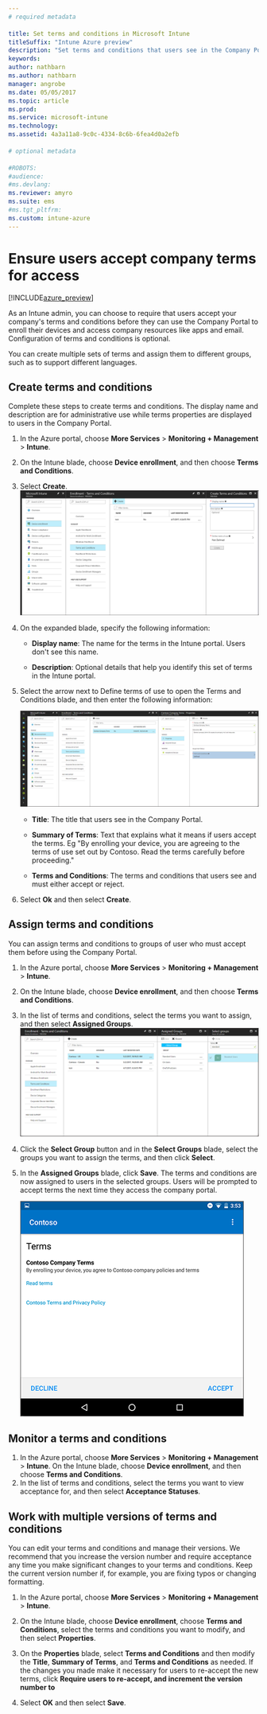 ```yaml
---
# required metadata

title: Set terms and conditions in Microsoft Intune
titleSuffix: "Intune Azure preview"
description: "Set terms and conditions that users see in the Company Portal for Intune. "
keywords:
author: nathbarn
ms.author: nathbarn
manager: angrobe
ms.date: 05/05/2017
ms.topic: article
ms.prod:
ms.service: microsoft-intune
ms.technology:
ms.assetid: 4a3a11a8-9c0c-4334-8c6b-6fea4d0a2efb

# optional metadata

#ROBOTS:
#audience:
#ms.devlang:
ms.reviewer: amyro
ms.suite: ems
#ms.tgt_pltfrm:
ms.custom: intune-azure
---
```


# Ensure users accept company terms for access

[!INCLUDE[azure_preview](../includes/azure_preview.md)]

As an Intune admin, you can choose to require that users accept your company's terms and conditions before they can use the Company Portal to enroll their devices and access company resources like apps and email. Configuration of terms and conditions is optional.

You can create multiple sets of terms and assign them to different groups, such as to support different languages.

## Create terms and conditions
Complete these steps to create terms and conditions. The display name and description are for administrative use while terms properties are displayed to users in the Company Portal.

1. In the Azure portal, choose **More Services** > **Monitoring + Management** > **Intune**.

2. On the Intune blade, choose **Device enrollment**, and then choose **Terms and Conditions**.

3. Select **Create**.
![Screenshot of the Intune portal showing Create button for terms and conditions](media/terms-create-terms.png)

4. On the expanded blade, specify the following information:

   - **Display name**: The name for the terms in the Intune portal. Users don't see this name.

   - **Description**: Optional details that help you identify this set of terms in the Intune portal.

5. Select the arrow next to Define terms of use to open the Terms and Conditions blade, and then enter the following information:

   ![Screenshot of end user terms and conditions acceptance screen with summary of terms](../media/terms-summary-create.png)

   - **Title**: The title that users see in the Company Portal.

   - **Summary of Terms**: Text that explains what it means if users accept the terms. Eg "By enrolling your device, you are agreeing to the terms of use set out by Contoso. Read the terms carefully before proceeding."

   - **Terms and Conditions**: The terms and conditions that users see and must either accept or reject.

6. Select **Ok** and then select **Create**.

## Assign terms and conditions

You can assign terms and conditions to groups of user who must accept them before using the Company Portal.

1. In the Azure portal, choose **More Services** > **Monitoring + Management** > **Intune**.

2. On the Intune blade, choose **Device enrollment**, and then choose **Terms and Conditions**.

3. In the list of terms and conditions, select the terms you want to assign, and then select **Assigned Groups**.
![Screenshot of the Intune portal's Assign Group blade showing Select Group button and Select button for terms and conditions assignment](media/terms-assign-groups.png)

4. Click the **Select Group** button and in the **Select Groups** blade, select the groups you want to assign the terms, and then click **Select**.

5. In the **Assigned Groups** blade, click **Save**.  The terms and conditions are now assigned to users in the selected groups. Users will be prompted to accept terms the next time they access the company portal.

   ![Screenshot of end user terms and conditions acceptance screen with summary of terms](../media/terms-summary-accept.png)

## Monitor a terms and conditions

1. In the Azure portal, choose **More Services** > **Monitoring + Management** > **Intune**. On the Intune blade, choose **Device enrollment**, and then choose **Terms and Conditions**.
2. In the list of terms and conditions, select the terms you want to view acceptance for, and then select **Acceptance Statuses**.

## Work with multiple versions of terms and conditions
You can edit your terms and conditions and manage their versions. We recommend that you increase the version number and require acceptance any time you make significant changes to your terms and conditions. Keep the current version number if, for example, you are fixing typos or changing formatting.

1. In the Azure portal, choose **More Services** > **Monitoring + Management** > **Intune**.

2. On the Intune blade, choose **Device enrollment**,  choose **Terms and Conditions**, select the terms and conditions you want to modify, and then select **Properties**.

4. On the **Properties** blade, select **Terms and Conditions** and then modify the **Title**, **Summary of Terms**, and **Terms and Conditions** as needed. If the changes you made make it necessary for users to re-accept the new terms, click **Require users to re-accept, and increment the version number to**

4.  Select **OK** and then select **Save**.
